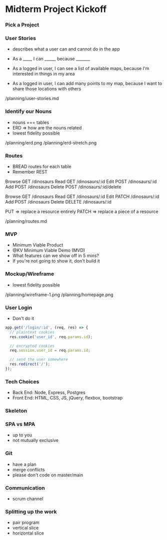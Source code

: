 # Midterm Project Kickoff

### Pick a Project

### User Stories
* describes what a user can and cannot do in the app
* As a ____, I can _____, because _______

* As a logged in user, I can see a list of available maps, because I'm interested in things in my area
* As a logged in user, I can add many points to my map, because I want to share those locations with others

/planning/user-stories.md

### Identify our Nouns
* nouns === tables
* ERD => how are the nouns related
* lowest fidelity possible

/planning/erd.png
/planning/erd-stretch.png

### Routes
* BREAD routes for each table
* Remember REST

Browse  GET   /dinosaurs
Read    GET   /dinosaurs/:id
Edit    POST  /dinosaurs/:id
Add     POST  /dinosaurs
Delete  POST  /dinosaurs/:id/delete

Browse  GET     /dinosaurs
Read    GET     /dinosaurs/:id
Edit    PATCH   /dinosaurs/:id
Add     POST    /dinosaurs
Delete  DELETE  /dinosaurs/:id

PUT => replace a resource entirely
PATCH => replace a piece of a resource

/planning/routes.md

### MVP
* Minimum Viable Product
* @KV Minimum Viable Demo (MVD)
* What features can we show off in 5 mins?
* If you're not going to show it, don't build it

### Mockup/Wireframe
* lowest fidelity possible

/planning/wireframe-1.png
/planning/homepage.png

### User Login
* Don't do it

```js
app.get('/login/:id', (req, res) => {
  // plaintext cookies
  res.cookie('user_id', req.params.id);

  // encrypted cookies
  req.session.user_id = req.params.id;

  // send the user somewhere
  res.redirect('/');
});
```

### Tech Choices
* Back End: Node, Express, Postgres
* Front End: HTML, CSS, JS, jQuery, flexbox, bootstrap

### Skeleton

### SPA vs MPA
* up to you
* not mutually exclusive

### Git
* have a plan
* merge conflicts
* please don't code on master/main

### Communication
* scrum channel

### Splitting up the work
* pair program
* vertical slice
* horizontal slice





















